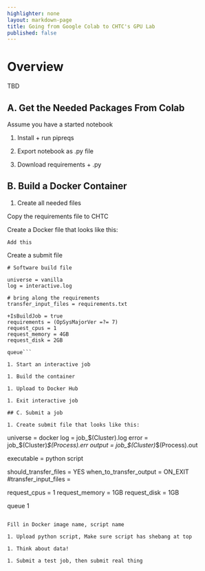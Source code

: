 ```yaml
---
highlighter: none
layout: markdown-page
title: Going from Google Colab to CHTC's GPU Lab
published: false
---
```


# Overview

TBD


## A. Get the Needed Packages From Colab

Assume you have a started notebook

1. Install + run pipreqs

1. Export notebook as .py file

1. Download requirements + .py

## B. Build a Docker Container

1. Create all needed files

Copy the requirements file to CHTC

Create a Docker file that looks like this:

```
Add this
```

Create a submit file

```
# Software build file

universe = vanilla
log = interactive.log

# bring along the requirements
transfer_input_files = requirements.txt

+IsBuildJob = true
requirements = (OpSysMajorVer =?= 7)
request_cpus = 1
request_memory = 4GB
request_disk = 2GB

queue```

1. Start an interactive job

1. Build the container

1. Upload to Docker Hub

1. Exit interactive job

## C. Submit a job

1. Create submit file that looks like this: 

```
universe = docker
log = job_$(Cluster).log
error = job_$(Cluster)_$(Process).err
output = job_$(Cluster)_$(Process).out

executable = python script

should_transfer_files = YES
when_to_transfer_output = ON_EXIT
#transfer_input_files = 

request_cpus = 1
request_memory = 1GB
request_disk = 1GB

queue 1
```

Fill in Docker image name, script name

1. Upload python script, Make sure script has shebang at top

1. Think about data! 

1. Submit a test job, then submit real thing
